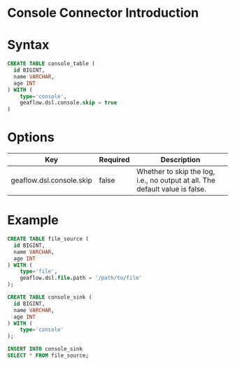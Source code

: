 # Console Connector Introduction

# Syntax

```sql
CREATE TABLE console_table (
  id BIGINT,
  name VARCHAR,
  age INT
) WITH (
	type='console',
    geaflow.dsl.console.skip = true
)
```
# Options

| Key | Required | Description |
| -------- | -------- |------------------------|
| geaflow.dsl.console.skip     | false     | Whether to skip the log, i.e., no output at all. The default value is false. |

# Example

```sql
CREATE TABLE file_source (
  id BIGINT,
  name VARCHAR,
  age INT
) WITH (
	type='file',
    geaflow.dsl.file.path = '/path/to/file'
);

CREATE TABLE console_sink (
  id BIGINT,
  name VARCHAR,
  age INT
) WITH (
	type='console'
);

INSERT INTO console_sink
SELECT * FROM file_source;
```